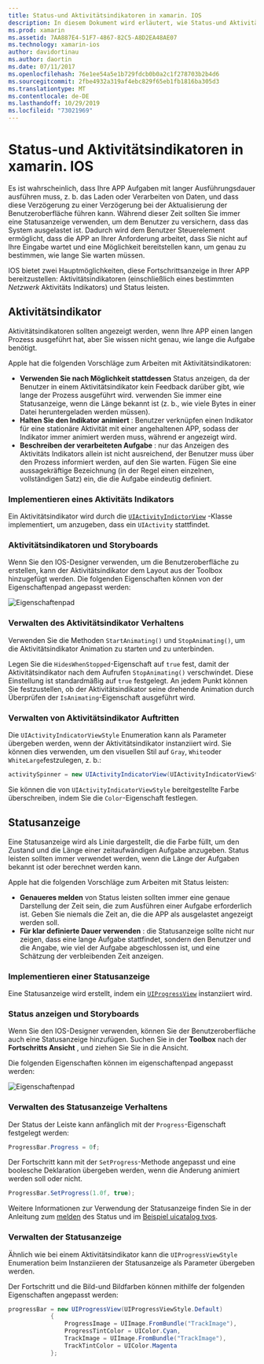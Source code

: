 ```yaml
---
title: Status-und Aktivitätsindikatoren in xamarin. IOS
description: In diesem Dokument wird erläutert, wie Status-und Aktivitätsindikatoren in xamarin. IOS verwendet werden. Es wird beschrieben, wie Sie sowohl Programm gesteuert als auch mit einem Storyboard verwendet werden.
ms.prod: xamarin
ms.assetid: 7AA887E4-51F7-4867-82C5-A8D2EA48AE07
ms.technology: xamarin-ios
author: davidortinau
ms.author: daortin
ms.date: 07/11/2017
ms.openlocfilehash: 76e1ee54a5e1b729fdcb0b0a2c1f278703b2b4d6
ms.sourcegitcommit: 2fbe4932a319af4ebc829f65eb1fb1816ba305d3
ms.translationtype: MT
ms.contentlocale: de-DE
ms.lasthandoff: 10/29/2019
ms.locfileid: "73021969"
---
```

# <a name="progress-and-activity-indicators-in-xamarinios"></a>Status-und Aktivitätsindikatoren in xamarin. IOS

Es ist wahrscheinlich, dass Ihre APP Aufgaben mit langer Ausführungsdauer ausführen muss, z. b. das Laden oder Verarbeiten von Daten, und dass diese Verzögerung zu einer Verzögerung bei der Aktualisierung der Benutzeroberfläche führen kann. Während dieser Zeit sollten Sie immer eine Statusanzeige verwenden, um dem Benutzer zu versichern, dass das System ausgelastet ist. Dadurch wird dem Benutzer Steuerelement ermöglicht, dass die APP an Ihrer Anforderung arbeitet, dass Sie nicht auf Ihre Eingabe wartet und eine Möglichkeit bereitstellen kann, um genau zu bestimmen, wie lange Sie warten müssen.

IOS bietet zwei Hauptmöglichkeiten, diese Fortschrittsanzeige in Ihrer APP bereitzustellen: Aktivitätsindikatoren (einschließlich eines bestimmten _Netzwerk_ Aktivitäts Indikators) und Status leisten.

## <a name="activity-indicator"></a>Aktivitätsindikator

Aktivitätsindikatoren sollten angezeigt werden, wenn Ihre APP einen langen Prozess ausgeführt hat, aber Sie wissen nicht genau, wie lange die Aufgabe benötigt.

Apple hat die folgenden Vorschläge zum Arbeiten mit Aktivitätsindikatoren:

- **Verwenden Sie nach Möglichkeit stattdessen** Status anzeigen, da der Benutzer in einem Aktivitätsindikator kein Feedback darüber gibt, wie lange der Prozess ausgeführt wird. verwenden Sie immer eine Statusanzeige, wenn die Länge bekannt ist (z. b., wie viele Bytes in einer Datei heruntergeladen werden müssen).
- **Halten Sie den Indikator animiert** : Benutzer verknüpfen einen Indikator für eine stationäre Aktivität mit einer angehaltenen APP, sodass der Indikator immer animiert werden muss, während er angezeigt wird.
- **Beschreiben der verarbeiteten Aufgabe** : nur das Anzeigen des Aktivitäts Indikators allein ist nicht ausreichend, der Benutzer muss über den Prozess informiert werden, auf den Sie warten. Fügen Sie eine aussagekräftige Bezeichnung (in der Regel einen einzelnen, vollständigen Satz) ein, die die Aufgabe eindeutig definiert.

### <a name="implementing-an-activity-indicator"></a>Implementieren eines Aktivitäts Indikators

Ein Aktivitätsindikator wird durch die [`UIActivityIndictorView`](xref:UIKit.UIActivityIndicatorView) -Klasse implementiert, um anzugeben, dass ein `UIActivity` stattfindet.

### <a name="activity-indicators-and-storyboards"></a>Aktivitätsindikatoren und Storyboards

Wenn Sie den IOS-Designer verwenden, um die Benutzeroberfläche zu erstellen, kann der Aktivitätsindikator dem Layout aus der Toolbox hinzugefügt werden. Die folgenden Eigenschaften können von der Eigenschaftenpad angepasst werden:

![Eigenschaftenpad](progress-activity-indicator-images/progress-indicator1.png)

### <a name="managing-activity-indicator-behavior"></a>Verwalten des Aktivitätsindikator Verhaltens

Verwenden Sie die Methoden `StartAnimating()` und `StopAnimating()`, um die Aktivitätsindikator Animation zu starten und zu unterbinden.

Legen Sie die `HidesWhenStopped`-Eigenschaft auf `true` fest, damit der Aktivitätsindikator nach dem Aufrufen `StopAnimating()` verschwindet. Diese Einstellung ist standardmäßig auf `true` festgelegt. An jedem Punkt können Sie festzustellen, ob der Aktivitätsindikator seine drehende Animation durch Überprüfen der `IsAnimating`-Eigenschaft ausgeführt wird. 

### <a name="managing-activity-indicator-appearances"></a>Verwalten von Aktivitätsindikator Auftritten

Die `UIActivityIndicatorViewStyle` Enumeration kann als Parameter übergeben werden, wenn der Aktivitätsindikator instanziiert wird. Sie können dies verwenden, um den visuellen Stil auf `Gray`, `White`oder `WhiteLarge`festzulegen, z. b.:

```csharp
activitySpinner = new UIActivityIndicatorView(UIActivityIndicatorViewStyle.WhiteLarge);
```

Sie können die von `UIActivityIndicatorViewStyle` bereitgestellte Farbe überschreiben, indem Sie die `Color`-Eigenschaft festlegen.

## <a name="progress-bar"></a>Statusanzeige

Eine Statusanzeige wird als Linie dargestellt, die die Farbe füllt, um den Zustand und die Länge einer zeitaufwändigen Aufgabe anzugeben. Status leisten sollten immer verwendet werden, wenn die Länge der Aufgaben bekannt ist oder berechnet werden kann.

Apple hat die folgenden Vorschläge zum Arbeiten mit Status leisten:

- **Genaueres melden** von Status leisten sollten immer eine genaue Darstellung der Zeit sein, die zum Ausführen einer Aufgabe erforderlich ist. Geben Sie niemals die Zeit an, die die APP als ausgelastet angezeigt werden soll.
- **Für klar definierte Dauer verwenden** : die Statusanzeige sollte nicht nur zeigen, dass eine lange Aufgabe stattfindet, sondern den Benutzer und die Angabe, wie viel der Aufgabe abgeschlossen ist, und eine Schätzung der verbleibenden Zeit anzeigen.

### <a name="implementing-an-progress-bar"></a>Implementieren einer Statusanzeige

Eine Statusanzeige wird erstellt, indem ein [`UIProgressView`](xref:UIKit.UIProgressView) instanziiert wird.

### <a name="progress-bars-and-storyboards"></a>Status anzeigen und Storyboards

Wenn Sie den IOS-Designer verwenden, können Sie der Benutzeroberfläche auch eine Statusanzeige hinzufügen. Suchen Sie in der **Toolbox** nach der **Fortschritts Ansicht** , und ziehen Sie Sie in die Ansicht.

Die folgenden Eigenschaften können im eigenschaftenpad angepasst werden:

![Eigenschaftenpad](progress-activity-indicator-images/progress-indicator3.png)

### <a name="managing-progress-bar-behavior"></a>Verwalten des Statusanzeige Verhaltens

Der Status der Leiste kann anfänglich mit der `Progress`-Eigenschaft festgelegt werden:

```csharp
ProgressBar.Progress = 0f;
```

Der Fortschritt kann mit der `SetProgress`-Methode angepasst und eine boolesche Deklaration übergeben werden, wenn die Änderung animiert werden soll oder nicht.

```csharp
ProgressBar.SetProgress(1.0f, true);
```

Weitere Informationen zur Verwendung der Statusanzeige finden Sie in der Anleitung zum [melden](https://github.com/xamarin/recipes/tree/master/Recipes/cross-platform/networking/download_progress) des Status und im [Beispiel uicatalog tvos](https://docs.microsoft.com/samples/xamarin/ios-samples/tvos-uicatalog).

### <a name="managing-progress-bar-appearance"></a>Verwalten der Statusanzeige

Ähnlich wie bei einem Aktivitätsindikator kann die `UIProgressViewStyle` Enumeration beim Instanziieren der Statusanzeige als Parameter übergeben werden.

Der Fortschritt und die Bild-und Bildfarben können mithilfe der folgenden Eigenschaften angepasst werden:

```csharp
progressBar = new UIProgressView(UIProgressViewStyle.Default)
            {
                ProgressImage = UIImage.FromBundle("TrackImage"),
                ProgressTintColor = UIColor.Cyan,
                TrackImage = UIImage.FromBundle("TrackImage"),
                TrackTintColor = UIColor.Magenta
            }; 
```
